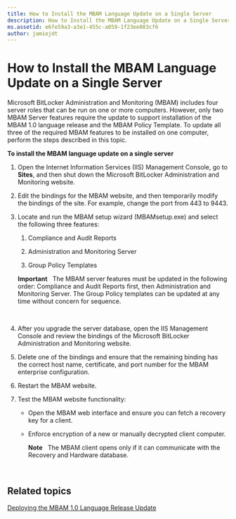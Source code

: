 ```yaml
---
title: How to Install the MBAM Language Update on a Single Server
description: How to Install the MBAM Language Update on a Single Server
ms.assetid: e6fe59a3-a3e1-455c-a059-1f23ee083cf6
author: jamiejdt
---
```


# How to Install the MBAM Language Update on a Single Server


Microsoft BitLocker Administration and Monitoring (MBAM) includes four server roles that can be run on one or more computers. However, only two MBAM Server features require the update to support installation of the MBAM 1.0 language release and the MBAM Policy Template. To update all three of the required MBAM features to be installed on one computer, perform the steps described in this topic.

**To install the MBAM language update on a single server**

1.  Open the Internet Information Services (IIS) Management Console, go to **Sites**, and then shut down the Microsoft BitLocker Administration and Monitoring website.

2.  Edit the bindings for the MBAM website, and then temporarily modify the bindings of the site. For example, change the port from 443 to 9443.

3.  Locate and run the MBAM setup wizard (MBAMsetup.exe) and select the following three features:

    1.  Compliance and Audit Reports

    2.  Administration and Monitoring Server

    3.  Group Policy Templates

    **Important**  
    The MBAM server features must be updated in the following order: Compliance and Audit Reports first, then Administration and Monitoring Server. The Group Policy templates can be updated at any time without concern for sequence.

     

4.  After you upgrade the server database, open the IIS Management Console and review the bindings of the Microsoft BitLocker Administration and Monitoring website.

5.  Delete one of the bindings and ensure that the remaining binding has the correct host name, certificate, and port number for the MBAM enterprise configuration.

6.  Restart the MBAM website.

7.  Test the MBAM website functionality:

    -   Open the MBAM web interface and ensure you can fetch a recovery key for a client.

    -   Enforce encryption of a new or manually decrypted client computer.

        **Note**  
        The MBAM client opens only if it can communicate with the Recovery and Hardware database.

         

## Related topics


[Deploying the MBAM 1.0 Language Release Update](deploying-the-mbam-10-language-release-update.md)

 

 





